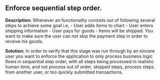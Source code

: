 
Enforce sequential step order.
-------

**Description:**
Whenever an functionality consists out of following several steps to achieve some goal i.e, - User adds items to chart - User enters shipping information - User pays for goods - Items will be shipped. You want to make sure the user can not skip the payment step in order to receive his goods. 


**Solution:**
In order to verify that this stage was run through by an sincere user you want to enforce the application to only process business logic flows in sequential step order, with all steps being processed in realistic human time, and not process out of order, skipped steps, process steps from another user, or too quickly submitted transactions.

	